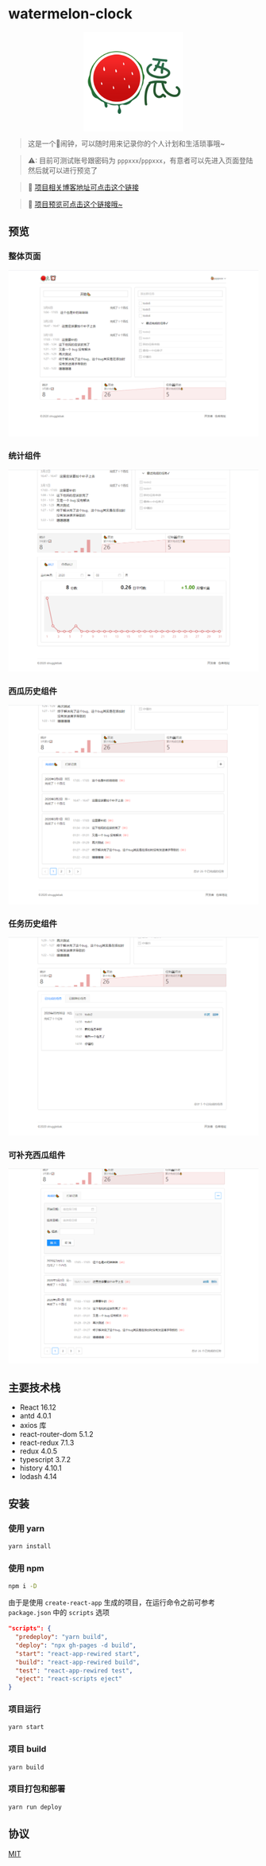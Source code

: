# watermelon-clock

<div class="watermelon-clock-logo" style="display: flex; justify-content: center;">
  <img src="./README_IMG/watermelon-clock-logo.png" width="200" />
</div>

> 这是一个🍉闹钟，可以随时用来记录你的个人计划和生活琐事哦~

> ⚠: 目前可测试账号跟密码为 `pppxxx`/`pppxxx`，有意者可以先进入页面登陆然后就可以进行预览了

> 📢 [项目相关博客地址可点击这个链接](https://strugglebak.github.io/2020/03/17/watermelon-clock-%E5%9F%BA%E4%BA%8ETypeScript-React%E7%9A%84%E8%A5%BF%E7%93%9C%E9%97%B9%E9%92%9F%E9%A1%B9%E7%9B%AE%E7%9A%84%E5%AE%9E%E8%B7%B5%E6%80%BB%E7%BB%93/)

> 🤣 [项目预览可点击这个链接哦~](https://strugglebak.github.io/watermelon-clock/)

## 预览

### 整体页面

![](./README_IMG/1.png)

### 统计组件

![](./README_IMG/2.png)

### 西瓜历史组件

![](./README_IMG/3.png)

### 任务历史组件

![](./README_IMG/4.png)

### 可补充西瓜组件

![](./README_IMG/5.png)

## 主要技术栈

- React 16.12
- antd 4.0.1
- axios 库
- react-router-dom 5.1.2
- react-redux 7.1.3
- redux 4.0.5
- typescript 3.7.2
- history 4.10.1
- lodash 4.14

## 安装

### 使用 yarn

```bash
yarn install
```

### 使用 npm

```bash
npm i -D
```

由于是使用 `create-react-app` 生成的项目，在运行命令之前可参考 `package.json` 中的 `scripts` 选项

```json
"scripts": {
  "predeploy": "yarn build",
  "deploy": "npx gh-pages -d build",
  "start": "react-app-rewired start",
  "build": "react-app-rewired build",
  "test": "react-app-rewired test",
  "eject": "react-scripts eject"
}
```

### 项目运行

```bash
yarn start
```

### 项目 build

```bash
yarn build
```

### 项目打包和部署

```bash
yarn run deploy
```

## 协议

[MIT](./LICENSE)
